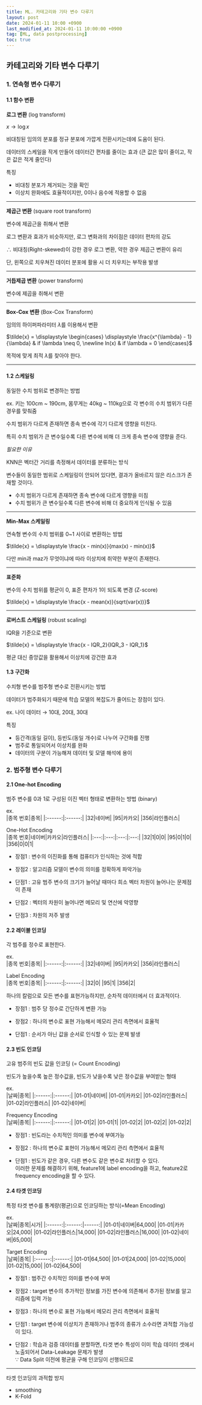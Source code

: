 ```yaml
---
title: ML. 카테고리와 기타 변수 다루기
layout: post
date: 2024-01-11 10:00 +0900
last_modified_at: 2024-01-11 10:00:00 +0900
tag: [ML, data postprocessing]
toc: true
---
```


## 카테고리와 기타 변수 다루기

### 1. 연속형 변수 다루기

#### 1.1 함수 변환

**로그 변환** (log transform)

$x \rightarrow \log x$

비대칭된 임의의 분포를 정규 분포에 가깝게 전환시키는데에 도움이 된다.

데이터의 스케일을 작게 만들어 데이터간 편차를 줄이는 효과 (큰 값은 많이 줄이고, 작은 값은 적게 줄인다)

특징
* 비대칭 분포가 제거되는 것을 확인
* 이상치 완화에도 효율적이지만, 0이나 음수에 적용할 수 없음

---

**제곱근 변환** (square root transform)

변수에 제곱근을 취해서 변환

로그 변환과 효과가 비슷하지만, 로그 변화과의 차이점은 데이터 편차의 강도

$\therefore$ 비대칭(Right-skewed)이 강한 경우 로그 변환, 약한 경우 제곱근 변환이 유리

단, 왼쪽으로 치우쳐진 데이터 분포에 활용 시 더 치우치는 부작용 발생

---

**거듭제곱 변환** (power transform)

변수에 제곱을 취해서 변환

---

**Box-Cox 변환** (Box-Cox Transform)

임의의 하이퍼파라미터 $\lambda$를 이용해서 변환

$\tilde{x} = \displaystyle \begin{cases} \displaystyle \frac{x^{\lambda} - 1}{\lambda} & if \lambda \neq 0, \newline ln(x) & if \lambda = 0 \end{cases}$

목적에 맞게 최적 $\lambda$를 찾아야 한다.

---

#### 1.2 스케일링

동일한 수치 범위로 변경하는 방법

ex. 키는 100cm ~ 190cm, 몸무게는 40kg ~ 110kg으로 각 변수의 수치 범위가 다른 경우를 맞춰줌

수치 범위가 다르게 존재하면 종속 변수에 각기 다르게 영향을 미친다.

특히 수치 범위가 큰 변수일수록 다른 변수에 비해 더 크게 종속 변수에 영향을 준다.

*필요한 이유*

KNN은 벡터간 거리를 측정해서 데이터를 분류하는 방식

변수들이 동일한 범위로 스케일링이 안되어 있다면, 결과가 올바르지 않은 리스크가 존재할 것이다.

* 수치 범위가 다르게 존재하면 종속 변수에 다르게 영향을 미침
* 수치 범위가 큰 변수일수록 다른 변수에 비해 더 중요하게 인식될 수 있음

---

**Min-Max 스케일링**

연속형 변수의 수치 범위를 0~1 사이로 변환하는 방법

$\tilde{x} = \displaystyle \frac{x - min(x)}{max(x) - min(x)}$

다만 min과 maz가 무엇이냐에 따라 이상치에 취약한 부분이 존재한다.

---

**표준화**

변수의 수치 범위를 평균이 0, 표준 편차가 1이 되도록 변경 (Z-score)

$\tilde{x} = \displaystyle \frac{x - mean(x)}{sqrt(var(x))}$

---

**로버스트 스케일링** (robust scaling)

IQR을 기준으로 변환

$\tilde{x} = \displaystyle \frac{x - IQR_2}{IQR_3 - IQR_1}$

평균 대신 중앙값을 활용해서 이상치에 강건한 효과

#### 1.3 구간화

수치형 변수를 범주형 변수로 전환시키는 방법

데이터가 범주화되기 때문에 학습 모델의 복잡도가 줄어드는 장점이 있다.

ex. 나이 데이터 $\rightarrow$ 10대, 20대, 30대

특징
* 등간격(동일 길이), 등빈도(동일 개수)로 나누어 구간화를 진행
* 범주로 통일되어서 이상치를 완화
* 데이터의 구분이 가능해져 데이터 및 모델 해석에 용이

### 2. 범주형 변수 다루기

#### 2.1 One-hot Encoding

범주 변수를 0과 1로 구성된 이진 벡터 형태로 변환하는 방법 (binary)

ex.<br>
|종목 번호|종목|
|:------:|:------:|
|32|네이버|
|95|카카오|
|356|라인플러스|

One-Hot Encoding<br>
|종목 번호|네이버|카카오|라인플러스|
|:---:|:---:|:---:|:---:|
|32|1|0|0|
|95|0|1|0|
|356|0|0|1|

* 장점1 : 변수의 이진화를 통해 컴퓨터가 인식하는 것에 적합
* 장점2 : 알고리즘 모델이 변수의 의미를 정확하게 파악가능

* 단점1 : 고유 범주 변수의 크기가 늘어날 때마다 희소 벡터 차원이 늘어나는 문제점이 존재
* 단점2 : 벡터의 차원이 늘어나면 메모리 및 연산에 악영향
* 단점3 : 차원의 저주 발생

#### 2.2 레이블 인코딩

각 범주를 정수로 표현한다.

ex.<br>
|종목 번호|종목|
|:------:|:------:|
|32|네이버|
|95|카카오|
|356|라인플러스|

Label Encoding<br>
|종목 번호|종목|
|:------:|:------:|
|32|0|
|95|1|
|356|2|

하나의 칼럼으로 모든 변수를 표현가능하지만, 순차적 데이터에서 더 효과적이다.

* 장점1 : 범주 당 정수로 간단하게 변환 가능
* 장점2 : 하나의 변수로 표현 가능해서 메모리 관리 측면에서 효율적

* 단점1 : 순서가 아닌 값을 순서로 인식할 수 있는 문제 발생

#### 2.3 빈도 인코딩

고유 범주의 빈도 값을 인코딩 (= Count Encoding)

빈도가 높을수록 높은 정수값을, 빈도가 낮을수록 낮은 정수값을 부여받는 형태

ex.<br>
|날짜|종목|
|:------:|:------:|
|01-01|네이버|
|01-01|카카오|
|01-02|라인플러스|
|01-02|라인플러스|
|01-02|네이버|

Frequency Encoding<br>
|날짜|종목|
|:------:|:------:|
|01-01|2|
|01-01|1|
|01-02|2|
|01-02|2|
|01-02|2|

* 장점1 : 빈도라는 수치적인 의미를 변수에 부여가능
* 장점2 : 하나의 변수로 표현이 가능해서 메모리 관리 측면에서 효율적

* 단점1 : 빈도가 같은 경우, 다른 변수도 같은 변수로 처리할 수 있다.<br>
이러한 문제를 해결하기 위해, feature1에 label encoding을 하고, feature2로 frequency encoding을 할 수 있다.

#### 2.4 타겟 인코딩

특정 타겟 변수를 통계량(평균)으로 인코딩하는 방식(=Mean Encoding)

ex.<br>
|날짜|종목|시가|
|:------:|:------:|------:|
|01-01|네이버|64,000|
|01-01|카카오|24,000|
|01-02|라인플러스|14,000|
|01-02|라인플러스|16,000|
|01-02|네이버|65,000|

Target Encoding<br>
|날짜|종목|
|:------:|:------:|
|01-01|64,500|
|01-01|24,000|
|01-02|15,000|
|01-02|15,000|
|01-02|64,500|

* 장점1 : 범주간 수치적인 의미를 변수에 부여
* 장점2 : target 변수의 추가적인 정보를 가진 변수에 의존해서 추가된 정보를 알고리즘에 입력 가능
* 장점3 : 하나의 변수로 표현 가능해서 메모리 관리 측면에서 효율적

* 단점1 : target 변수에 이상치가 존재하거나 범주의 종류가 소수라면 과적합 가능성이 있다.
* 단점2 : 학습과 검증 데이터를 분할하면, 타겟 변수 특성이 이미 학습 데이터 셋에서 노출되어서 Data-Leakage 문제가 발생<br>
$\because$ Data Split 이전에 평균을 구해 인코딩이 선행되므로

---

타겟 인코딩의 과적합 방지

* smoothing
* K-Fold